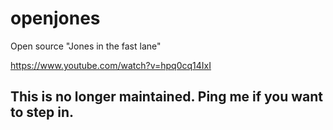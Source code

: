 openjones
=========
Open source "Jones in the fast lane"

https://www.youtube.com/watch?v=hpq0cq14IxI

## This is no longer maintained. Ping me if you want to step in.
